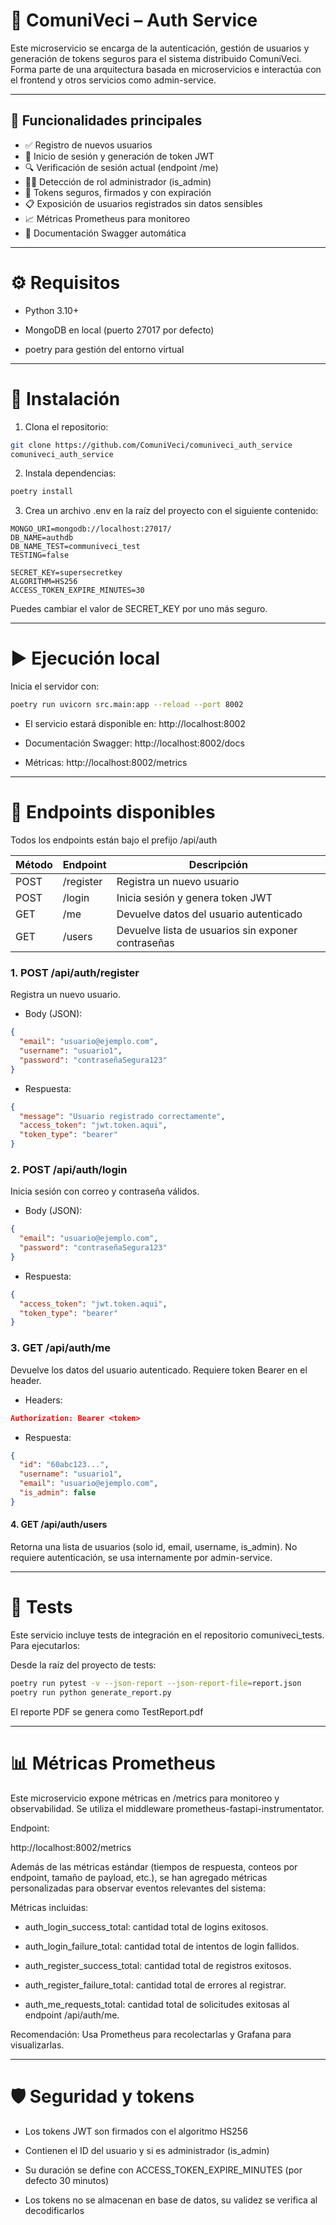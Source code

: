 # 🔐 ComuniVeci – Auth Service
Este microservicio se encarga de la autenticación, gestión de usuarios y generación de tokens seguros para el sistema distribuido ComuniVeci. Forma parte de una arquitectura basada en microservicios e interactúa con el frontend y otros servicios como admin-service.

---

## 🚀 Funcionalidades principales

- ✅ Registro de nuevos usuarios
- 🔑 Inicio de sesión y generación de token JWT
- 🔍 Verificación de sesión actual (endpoint /me)
- 🧑‍💻 Detección de rol administrador (is_admin)
- 🔐 Tokens seguros, firmados y con expiración
- 📋 Exposición de usuarios registrados sin datos sensibles
- 📈 Métricas Prometheus para monitoreo
- 📄 Documentación Swagger automática

---

# ⚙️ Requisitos

- Python 3.10+

- MongoDB en local (puerto 27017 por defecto)

- poetry para gestión del entorno virtual

---

# 🚀 Instalación

1. Clona el repositorio:

```bash
git clone https://github.com/ComuniVeci/comuniveci_auth_service
comuniveci_auth_service
```

2. Instala dependencias:

```bash
poetry install
```

3. Crea un archivo .env en la raíz del proyecto con el siguiente contenido:

```env
MONGO_URI=mongodb://localhost:27017/
DB_NAME=authdb
DB_NAME_TEST=communiveci_test
TESTING=false

SECRET_KEY=supersecretkey
ALGORITHM=HS256
ACCESS_TOKEN_EXPIRE_MINUTES=30
```

Puedes cambiar el valor de SECRET_KEY por uno más seguro.

---

# ▶️ Ejecución local

Inicia el servidor con:

```bash
poetry run uvicorn src.main:app --reload --port 8002
```

- El servicio estará disponible en: http://localhost:8002

- Documentación Swagger: http://localhost:8002/docs

- Métricas: http://localhost:8002/metrics

---

# 🔄 Endpoints disponibles

Todos los endpoints están bajo el prefijo /api/auth

| Método | Endpoint  | Descripción                                        |
| ------ | --------- | -------------------------------------------------- |
| POST   | /register | Registra un nuevo usuario                          |
| POST   | /login    | Inicia sesión y genera token JWT                   |
| GET    | /me       | Devuelve datos del usuario autenticado             |
| GET    | /users    | Devuelve lista de usuarios sin exponer contraseñas |

### 1. POST /api/auth/register

Registra un nuevo usuario.

- Body (JSON):

```json
{
  "email": "usuario@ejemplo.com",
  "username": "usuario1",
  "password": "contraseñaSegura123"
}
```

- Respuesta:

```json
{
  "message": "Usuario registrado correctamente",
  "access_token": "jwt.token.aqui",
  "token_type": "bearer"
}
```

### 2. POST /api/auth/login

Inicia sesión con correo y contraseña válidos.

- Body (JSON):

```json
{
  "email": "usuario@ejemplo.com",
  "password": "contraseñaSegura123"
}
```

- Respuesta:

```json
{
  "access_token": "jwt.token.aqui",
  "token_type": "bearer"
}
```

### 3. GET /api/auth/me

Devuelve los datos del usuario autenticado. Requiere token Bearer en el header.

- Headers:

```json
Authorization: Bearer <token>
```

- Respuesta:

```json
{
  "id": "60abc123...",
  "username": "usuario1",
  "email": "usuario@ejemplo.com",
  "is_admin": false
}
```

#### 4. GET /api/auth/users
Retorna una lista de usuarios (solo id, email, username, is_admin). No requiere autenticación, se usa internamente por admin-service.

---

# 🧪 Tests

Este servicio incluye tests de integración en el repositorio comuniveci_tests. Para ejecutarlos:

Desde la raíz del proyecto de tests:

```bash
poetry run pytest -v --json-report --json-report-file=report.json
poetry run python generate_report.py
```

El reporte PDF se genera como TestReport.pdf

---

# 📊 Métricas Prometheus

Este microservicio expone métricas en /metrics para monitoreo y observabilidad. Se utiliza el middleware prometheus-fastapi-instrumentator.

Endpoint:

http://localhost:8002/metrics

Además de las métricas estándar (tiempos de respuesta, conteos por endpoint, tamaño de payload, etc.), se han agregado métricas personalizadas para observar eventos relevantes del sistema:

Métricas incluidas:

- auth_login_success_total: cantidad total de logins exitosos.

- auth_login_failure_total: cantidad total de intentos de login fallidos.

- auth_register_success_total: cantidad total de registros exitosos.

- auth_register_failure_total: cantidad total de errores al registrar.

- auth_me_requests_total: cantidad total de solicitudes exitosas al endpoint /api/auth/me.

Recomendación: Usa Prometheus para recolectarlas y Grafana para visualizarlas.

---

# 🛡️ Seguridad y tokens

- Los tokens JWT son firmados con el algoritmo HS256

- Contienen el ID del usuario y si es administrador (is_admin)

- Su duración se define con ACCESS_TOKEN_EXPIRE_MINUTES (por defecto 30 minutos)

- Los tokens no se almacenan en base de datos, su validez se verifica al decodificarlos